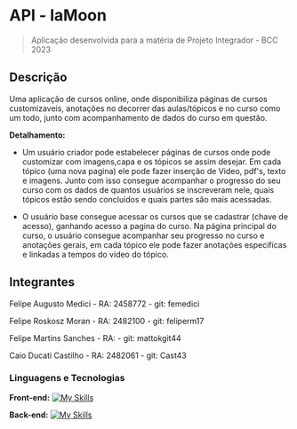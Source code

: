 # API - laMoon
> Aplicação desenvolvida para a matéria de Projeto Integrador - BCC 2023

## Descrição
Uma aplicação de cursos online, onde disponibiliza páginas de cursos customizaveis, anotações no decorrer das aulas/tópicos e no curso como um todo, junto com acompanhamento de dados do curso em questão. 

**Detalhamento:**

- Um usuário criador pode estabelecer páginas de cursos onde pode customizar com imagens,capa e os tópicos se assim desejar. Em cada tópico (uma nova pagina) ele pode fazer inserção de Video, pdf's, texto e imagens. Junto com isso consegue acompanhar o progresso do seu curso com os dados de quantos usuários se inscreveram nele, quais tópicos estão sendo concluidos e quais partes são mais acessadas.

- O usuário base consegue acessar os cursos que se cadastrar (chave de acesso), ganhando acesso a pagina do curso. Na página principal do curso, o usuário consegue acompanhar seu progresso no curso e anotações gerais, em cada tópico ele pode fazer anotações especificas e linkadas a tempos do video do tópico. 

## Integrantes

<p>Felipe Augusto Medici   - RA: 2458772           - git: femedici</p>
<p>Felipe Roskosz Moran    - RA: 2482100           - git: feliperm17</p>
<p>Felipe Martins Sanches  - RA:                   - git: mattokgit44</p>
<p>Caio Ducati Castilho    - RA: 2482061           - git: Cast43</p>


### Linguagens e Tecnologias
**Front-end:** 
[![My Skills](https://skillicons.dev/icons?i=vue,html,css)](https://skillicons.dev)

**Back-end:** 
[![My Skills](https://skillicons.dev/icons?i=cs)](https://skillicons.dev)
